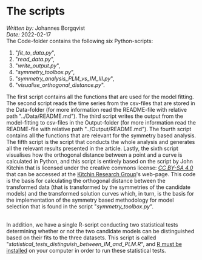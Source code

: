 # The scripts
*Written by:* Johannes Borgqvist<br>
*Date:* 2022-02-17<br>
The Code-folder contains the following six Python-scripts: 

1. "*fit\_to\_data.py*",
2. "*read\_data.py*",
3. "*write\_output.py*",
4. "*symmetry\_toolbox.py*",
5. "*symmetry\_analysis\_PLM\_vs\_IM\_III.py*",
6. "*visualise\_orthogonal\_distance.py*".<br>


The first script contains all the functions that are used for the model fitting. The second script reads the time series from the csv-files that are stored in the Data-folder (for more information read the README-file with relative path "../Data/README.md"). The third script writes the output from the model-fitting to csv-files in the Output-folder (for more information read the README-file with relative path "../Output/README.md"). The fourth script contains all the functions that are relevant for the symmetry based analysis. The fifth script is the script that conducts the whole analysis and generates all the relevant results presented in the article. Lastly, the sixth script visualises how the orthogonal distance between a point and a curve is calculated in Python, and this script is entirely based on the script by John Kitchin that is licensed under the creative commons license: [*CC BY-SA 4.0*](https://creativecommons.org/licenses/by-sa/4.0/deed.en_US#) that can be accessed at the [Kitchin Research Group](https://kitchingroup.cheme.cmu.edu/blog/2013/02/14/Find-the-minimum-distance-from-a-point-to-a-curve/)'s web-page. This code is the basis for calculating the orthogonal distance between the transformed data (that is transformed by the symmetries of the candidate models) and the transformed solution curves which, in turn, is the basis for the implementation of the symmetry based methodology for model selection that is found in the script "*symmetry\_toolbox.py*". <br><br>


In addition, we have a single R-script conducting two statistical tests determining whether or not the two candidate models can be distinguished based on their fits to the three datasets. This script is called "*statistical_tests_distinguish_between_IM_and_PLM.R*", and [R must be installed](https://cran.r-project.org/bin/linux/ubuntu/fullREADME.html) on your computer in order to run these statistical tests.

